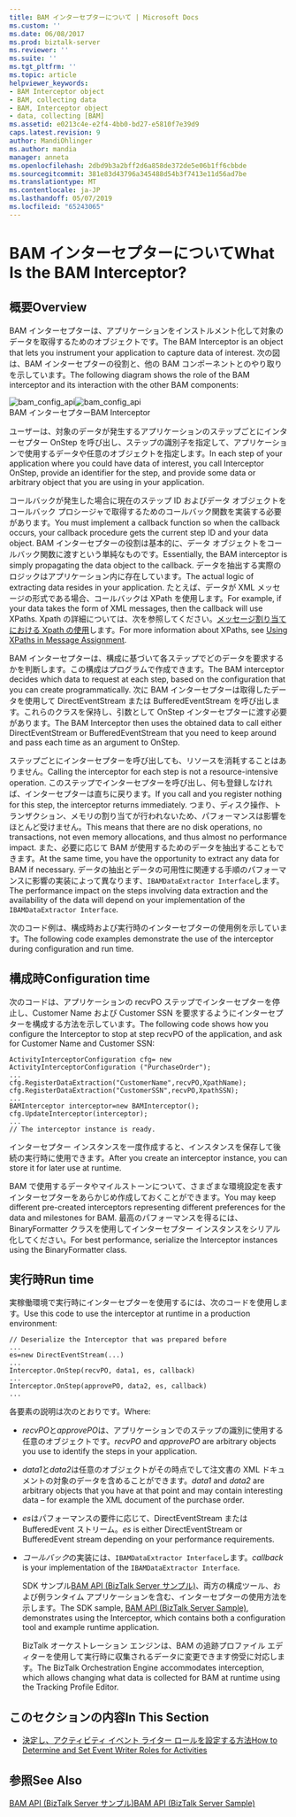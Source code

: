 ```yaml
---
title: BAM インターセプターについて | Microsoft Docs
ms.custom: ''
ms.date: 06/08/2017
ms.prod: biztalk-server
ms.reviewer: ''
ms.suite: ''
ms.tgt_pltfrm: ''
ms.topic: article
helpviewer_keywords:
- BAM Interceptor object
- BAM, collecting data
- BAM, Interceptor object
- data, collecting [BAM]
ms.assetid: e0213c4e-e2f4-4bb0-bd27-e5810f7e39d9
caps.latest.revision: 9
author: MandiOhlinger
ms.author: mandia
manager: anneta
ms.openlocfilehash: 2dbd9b3a2bff2d6a858de372de5e06b1ff6cbbde
ms.sourcegitcommit: 381e83d43796a345488d54b3f7413e11d56ad7be
ms.translationtype: MT
ms.contentlocale: ja-JP
ms.lasthandoff: 05/07/2019
ms.locfileid: "65243065"
---
```

# <a name="what-is-the-bam-interceptor"></a><span data-ttu-id="20cb1-103">BAM インターセプターについて</span><span class="sxs-lookup"><span data-stu-id="20cb1-103">What Is the BAM Interceptor?</span></span>
## <a name="overview"></a><span data-ttu-id="20cb1-104">概要</span><span class="sxs-lookup"><span data-stu-id="20cb1-104">Overview</span></span> 

<span data-ttu-id="20cb1-105">BAM インターセプターは、アプリケーションをインストルメント化して対象のデータを取得するためのオブジェクトです。</span><span class="sxs-lookup"><span data-stu-id="20cb1-105">The BAM Interceptor is an object that lets you instrument your application to capture data of interest.</span></span> <span data-ttu-id="20cb1-106">次の図は、BAM インターセプターの役割と、他の BAM コンポーネントとのやり取りを示しています。</span><span class="sxs-lookup"><span data-stu-id="20cb1-106">The following diagram shows the role of the BAM interceptor and its interaction with the other BAM components:</span></span>  
  
 <span data-ttu-id="20cb1-107">![](../core/media/bam-config-api.gif "bam_config_api")</span><span class="sxs-lookup"><span data-stu-id="20cb1-107">![](../core/media/bam-config-api.gif "bam_config_api")</span></span>  
<span data-ttu-id="20cb1-108">BAM インターセプター</span><span class="sxs-lookup"><span data-stu-id="20cb1-108">BAM Interceptor</span></span>  
  
 <span data-ttu-id="20cb1-109">ユーザーは、対象のデータが発生するアプリケーションのステップごとにインターセプター OnStep を呼び出し、ステップの識別子を指定して、アプリケーションで使用するデータや任意のオブジェクトを指定します。</span><span class="sxs-lookup"><span data-stu-id="20cb1-109">In each step of your application where you could have data of interest, you call Interceptor OnStep, provide an identifier for the step, and provide some data or arbitrary object that you are using in your application.</span></span>  
  
 <span data-ttu-id="20cb1-110">コールバックが発生した場合に現在のステップ ID およびデータ オブジェクトをコールバック プロシージャで取得するためのコールバック関数を実装する必要があります。</span><span class="sxs-lookup"><span data-stu-id="20cb1-110">You must implement a callback function so when the callback occurs, your callback procedure gets the current step ID and your data object.</span></span> <span data-ttu-id="20cb1-111">BAM インターセプターの役割は基本的に、データ オブジェクトをコールバック関数に渡すという単純なものです。</span><span class="sxs-lookup"><span data-stu-id="20cb1-111">Essentially, the BAM interceptor is simply propagating the data object to the callback.</span></span> <span data-ttu-id="20cb1-112">データを抽出する実際のロジックはアプリケーション内に存在しています。</span><span class="sxs-lookup"><span data-stu-id="20cb1-112">The actual logic of extracting data resides in your application.</span></span> <span data-ttu-id="20cb1-113">たとえば、データが XML メッセージの形式である場合、コールバックは XPath を使用します。</span><span class="sxs-lookup"><span data-stu-id="20cb1-113">For example, if your data takes the form of XML messages, then the callback will use XPaths.</span></span> <span data-ttu-id="20cb1-114">Xpath の詳細については、次を参照してください。[メッセージ割り当てにおける Xpath の使用](../core/using-xpaths-in-message-assignments.md)します。</span><span class="sxs-lookup"><span data-stu-id="20cb1-114">For more information about XPaths, see [Using XPaths in Message Assignment](../core/using-xpaths-in-message-assignments.md).</span></span>  
  
 <span data-ttu-id="20cb1-115">BAM インターセプターは、構成に基づいて各ステップでどのデータを要求するかを判断します。この構成はプログラムで作成できます。</span><span class="sxs-lookup"><span data-stu-id="20cb1-115">The BAM interceptor decides which data to request at each step, based on the configuration that you can create programmatically.</span></span> <span data-ttu-id="20cb1-116">次に BAM インターセプターは取得したデータを使用して DirectEventStream または BufferedEventStream を呼び出します。これらのクラスを保持し、引数として OnStep インターセプターに渡す必要があります。</span><span class="sxs-lookup"><span data-stu-id="20cb1-116">The BAM Interceptor then uses the obtained data to call either DirectEventStream or BufferedEventStream that you need to keep around and pass each time as an argument to OnStep.</span></span>  
  
 <span data-ttu-id="20cb1-117">ステップごとにインターセプターを呼び出しても、リソースを消耗することはありません。</span><span class="sxs-lookup"><span data-stu-id="20cb1-117">Calling the interceptor for each step is not a resource-intensive operation.</span></span> <span data-ttu-id="20cb1-118">このステップでインターセプターを呼び出し、何も登録しなければ、インターセプターは直ちに戻ります。</span><span class="sxs-lookup"><span data-stu-id="20cb1-118">If you call and you register nothing for this step, the interceptor returns immediately.</span></span> <span data-ttu-id="20cb1-119">つまり、ディスク操作、トランザクション、メモリの割り当てが行われないため、パフォーマンスは影響をほとんど受けません。</span><span class="sxs-lookup"><span data-stu-id="20cb1-119">This means that there are no disk operations, no transactions, not even memory allocations, and thus almost no performance impact.</span></span> <span data-ttu-id="20cb1-120">また、必要に応じて BAM が使用するためのデータを抽出することもできます。</span><span class="sxs-lookup"><span data-stu-id="20cb1-120">At the same time, you have the opportunity to extract any data for BAM if necessary.</span></span> <span data-ttu-id="20cb1-121">データの抽出とデータの可用性に関連する手順のパフォーマンスに影響の実装によって異なります、`IBAMDataExtractor Interface`します。</span><span class="sxs-lookup"><span data-stu-id="20cb1-121">The performance impact on the steps involving data extraction and the availability of the data will depend on your implementation of the `IBAMDataExtractor Interface`.</span></span>  
  
 <span data-ttu-id="20cb1-122">次のコード例は、構成時および実行時のインターセプターの使用例を示しています。</span><span class="sxs-lookup"><span data-stu-id="20cb1-122">The following code examples demonstrate the use of the interceptor during configuration and run time.</span></span>  
  
## <a name="configuration-time"></a><span data-ttu-id="20cb1-123">構成時</span><span class="sxs-lookup"><span data-stu-id="20cb1-123">Configuration time</span></span>  
 <span data-ttu-id="20cb1-124">次のコードは、アプリケーションの recvPO ステップでインターセプターを停止し、Customer Name および Customer SSN を要求するようにインターセプターを構成する方法を示しています。</span><span class="sxs-lookup"><span data-stu-id="20cb1-124">The following code shows how you configure the Interceptor to stop at step recvPO of the application, and ask for Customer Name and Customer SSN:</span></span>  
  
```  
ActivityInterceptorConfiguration cfg= new ActivityInterceptorConfiguration ("PurchaseOrder");  
...  
cfg.RegisterDataExtraction("CustomerName",recvPO,XpathName);  
cfg.RegisterDataExtraction("CustomerSSN",recvPO,XpathSSN);  
...  
BAMInterceptor interceptor=new BAMInterceptor();  
cfg.UpdateInterceptor(interceptor);  
...  
// The interceptor instance is ready.  
```  
  
 <span data-ttu-id="20cb1-125">インターセプター インスタンスを一度作成すると、インスタンスを保存して後続の実行時に使用できます。</span><span class="sxs-lookup"><span data-stu-id="20cb1-125">After you create an interceptor instance, you can store it for later use at runtime.</span></span>  
  
 <span data-ttu-id="20cb1-126">BAM で使用するデータやマイルストーンについて、さまざまな環境設定を表すインターセプターをあらかじめ作成しておくことができます。</span><span class="sxs-lookup"><span data-stu-id="20cb1-126">You may keep different pre-created interceptors representing different preferences for the data and milestones for BAM.</span></span> <span data-ttu-id="20cb1-127">最高のパフォーマンスを得るには、BinaryFormatter クラスを使用してインターセプター インスタンスをシリアル化してください。</span><span class="sxs-lookup"><span data-stu-id="20cb1-127">For best performance, serialize the Interceptor instances using the BinaryFormatter class.</span></span>  
  
## <a name="run-time"></a><span data-ttu-id="20cb1-128">実行時</span><span class="sxs-lookup"><span data-stu-id="20cb1-128">Run time</span></span>  
 <span data-ttu-id="20cb1-129">実稼働環境で実行時にインターセプターを使用するには、次のコードを使用します。</span><span class="sxs-lookup"><span data-stu-id="20cb1-129">Use this code to use the interceptor at runtime in a production environment:</span></span>  
  
```  
// Deserialize the Interceptor that was prepared before  
...  
es=new DirectEventStream(...)  
...  
Interceptor.OnStep(recvPO, data1, es, callback)  
...  
Interceptor.OnStep(approvePO, data2, es, callback)  
...  
```  
  
 <span data-ttu-id="20cb1-130">各要素の説明は次のとおりです。</span><span class="sxs-lookup"><span data-stu-id="20cb1-130">Where:</span></span>  
  
- <span data-ttu-id="20cb1-131">*recvPO*と*approvePO*は、アプリケーションでのステップの識別に使用する任意のオブジェクトです。</span><span class="sxs-lookup"><span data-stu-id="20cb1-131">*recvPO* and *approvePO* are arbitrary objects you use to identify the steps in your application.</span></span>  
  
- <span data-ttu-id="20cb1-132">*data1*と*data2*は任意のオブジェクトがその時点でして注文書の XML ドキュメントの対象のデータを含めることができます。</span><span class="sxs-lookup"><span data-stu-id="20cb1-132">*data1* and *data2* are arbitrary objects that you have at that point and may contain interesting data – for example the XML document of the purchase order.</span></span>  
  
- <span data-ttu-id="20cb1-133">*es*はパフォーマンスの要件に応じて、DirectEventStream または BufferedEvent ストリーム。</span><span class="sxs-lookup"><span data-stu-id="20cb1-133">*es* is either DirectEventStream or BufferedEvent stream depending on your performance requirements.</span></span>  
  
- <span data-ttu-id="20cb1-134">*コールバック*の実装には、`IBAMDataExtractor Interface`します。</span><span class="sxs-lookup"><span data-stu-id="20cb1-134">*callback* is your implementation of the `IBAMDataExtractor Interface`.</span></span>  
  
  <span data-ttu-id="20cb1-135">SDK サンプル[BAM API (BizTalk Server サンプル)](../core/bam-api-biztalk-server-sample.md)、両方の構成ツール、および例ランタイム アプリケーションを含む、インターセプターの使用方法を示します。</span><span class="sxs-lookup"><span data-stu-id="20cb1-135">The SDK sample, [BAM API (BizTalk Server Sample)](../core/bam-api-biztalk-server-sample.md), demonstrates using the Interceptor, which contains both a configuration tool and example runtime application.</span></span>  
  
  <span data-ttu-id="20cb1-136">BizTalk オーケストレーション エンジンは、BAM の追跡プロファイル エディターを使用して実行時に収集されるデータに変更できます傍受に対応します。</span><span class="sxs-lookup"><span data-stu-id="20cb1-136">The BizTalk Orchestration Engine accommodates interception, which allows changing what data is collected for BAM at runtime using the Tracking Profile Editor.</span></span>  
  
## <a name="in-this-section"></a><span data-ttu-id="20cb1-137">このセクションの内容</span><span class="sxs-lookup"><span data-stu-id="20cb1-137">In This Section</span></span>  
  
-   [<span data-ttu-id="20cb1-138">決定し、アクティビティ イベント ライター ロールを設定する方法</span><span class="sxs-lookup"><span data-stu-id="20cb1-138">How to Determine and Set Event Writer Roles for Activities</span></span>](../core/how-to-determine-and-set-event-writer-roles-for-activities.md)  
  
## <a name="see-also"></a><span data-ttu-id="20cb1-139">参照</span><span class="sxs-lookup"><span data-stu-id="20cb1-139">See Also</span></span>  
 [<span data-ttu-id="20cb1-140">BAM API (BizTalk Server サンプル)</span><span class="sxs-lookup"><span data-stu-id="20cb1-140">BAM API (BizTalk Server Sample)</span></span>](../core/bam-api-biztalk-server-sample.md)